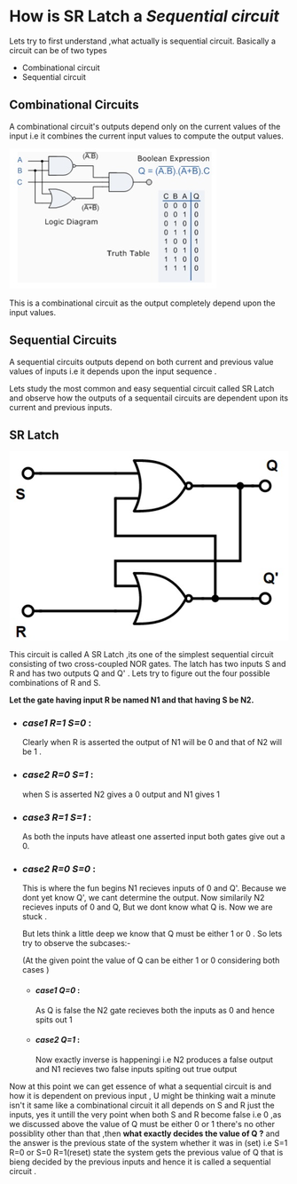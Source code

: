 # How is SR Latch a *Sequential circuit*

Lets try to first understand ,what actually is sequential circuit. Basically a circuit can be of two types 

* Combinational circuit
* Sequential circuit

## Combinational Circuits

A combinational circuit's outputs depend only on the current values of the input i.e it combines the current input values to compute the output values.

![Image of Combinational circuit](images/combinational_circuit.jpg)

This is a combinational circuit as the output completely depend upon the input values.

## Sequential Circuits

A sequential circuits outputs depend on both current and previous value values of inputs i.e it depends upon the input sequence .

Lets study the most common and easy sequential circuit called SR Latch and observe how the outputs of a sequentail circuits are dependent upon its current and previous inputs.

## SR Latch

![Image of Combinational circuit](images/SR_latch.jpg)

This circuit is called A SR Latch ,its one of the simplest sequential circuit consisting of two cross-coupled NOR gates. The latch has two inputs S and R and has two outputs Q and Q' . Lets try to figure out the four possible combinations of R and S. 

**Let the gate having  input R be named N1 and that having S be N2.**

* ### *case1 R=1 S=0* :

    Clearly when R is asserted the output of N1 will be 0 and that of N2 will be 1 .

* ### *case2 R=0 S=1* :

    when S is asserted  N2 gives a 0 output and N1 gives 1

* ### *case3 R=1 S=1* :

    As both the inputs have atleast one asserted input both gates give out a 0.

* ### *case2 R=0 S=0* :

    This is where the fun begins N1 recieves inputs of 0 and Q'. Because we dont yet know Q', we cant determine the output. Now similarily N2 recieves inputs of 0 and Q, But we dont know what Q is. Now we are stuck .

    But lets think a little deep we know that Q must be either 1 or 0 . So lets try to observe the subcases:-

    (At the given point the value of Q can be either 1 or 0 considering both cases )

    * #### *case1 Q=0* :
        As Q is false the N2 gate recieves both the inputs as 0 and hence spits out 1 

    * #### *case2 Q=1* :
         Now exactly inverse is happeningi i.e  N2 produces a false output and N1 recieves two false inputs spiting out true output

Now at this point we can get essence of what a sequential circuit is and how it is dependent on previous input , U might be thinking wait a minute isn't it same like a combinational circuit it all depends on S and R just the inputs, yes it untill the very point when both S and R become false i.e 0 ,as we discussed above the value of Q must be either 0 or 1 there's no other possiblity other than that ,then **what exactly decides the value of Q ?** and the answer is the previous state of the system whether it was in (set) i.e S=1 R=0 or S=0 R=1(reset) state the system gets the previous value of Q that is bieng decided by the previous inputs and hence it is called a sequential circuit .



